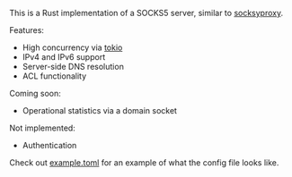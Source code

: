 This is a Rust implementation of a SOCKS5 server, similar to [socksyproxy](https://github.com/easypost/socksyproxy).

Features:

 - High concurrency via [tokio](https://tokio.rs/)
 - IPv4 and IPv6 support
 - Server-side DNS resolution
 - ACL functionality

Coming soon:

 - Operational statistics via a domain socket

Not implemented:

 - Authentication

Check out [example.toml](example.toml) for an example of what the config file looks like.
